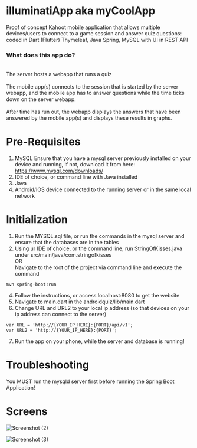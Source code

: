 # illuminatiApp aka myCoolApp
Proof of concept Kahoot mobile application that allows multiple devices/users to connect to a game session and answer quiz questions: coded in Dart (Flutter) Thymeleaf, Java Spring, MySQL with UI in REST API

### What does this app do?
\
The server hosts a webapp that runs a quiz
\
\
The mobile app(s) connects to the session that is started by the server webapp, and the mobile app has to answer questions while the time ticks down on the server webapp.
\
\
After time has run out, the webapp displays the answers that have been answered by the mobile app(s) and displays these results in graphs.


# Pre-Requisites
1. MySQL
Ensure that you have a mysql server previously installed on your device and running, if not, download it from here: https://www.mysql.com/downloads/
2. IDE of choice, or command line with Java installed
3. Java
4. Android/IOS device connected to the running server or in the same local network

# Initialization
1. Run the MYSQL.sql file, or run the commands in the mysql server and ensure that the databases are in the tables
2. Using ur IDE of choice, or the command line, run StringOfKisses.java under src/main/java/com.stringofkisses
  <br> OR <br>
  Navigate to the root of the project via command line and execute the command
```
mvn spring-boot:run
```
4. Follow the instructions, or access localhost:8080 to get the website
5. Navigate to main.dart in the androidquiz/lib/main.dart
6. Change URL and URL2 to your local ip address (so that devices on your ip address can connect to the server)
```
var URL = 'http://{YOUR_IP_HERE}:{PORT}/api/v1';
var URL2 = 'http://{YOUR_IP_HERE}:{PORT}';
```
7. Run the app on your phone, while the server and database is running!

# Troubleshooting

You MUST run the mysqld server first before running the Spring Boot Application!

# Screens

![Screenshot (2)](https://github.com/garrysjh/illuminatiApp/assets/105370724/13e4a93b-2a16-4357-89f4-249609d13318)

![Screenshot (3)](https://github.com/garrysjh/illuminatiApp/assets/105370724/cea2cee3-967c-40b6-a145-0add20c5b3b4)



